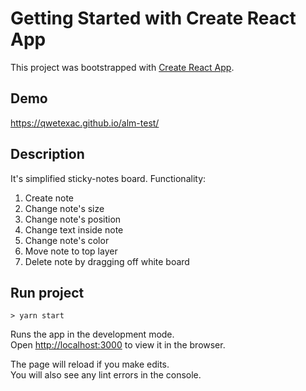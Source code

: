 # Getting Started with Create React App

This project was bootstrapped with [Create React App](https://github.com/facebook/create-react-app).

## Demo
https://qwetexac.github.io/alm-test/

## Description

It's simplified sticky-notes board. Functionality:
1. Create note
2. Change note's size
3. Change note's position
4. Change text inside note
5. Change note's color
6. Move note to top layer
7. Delete note by dragging off white board

## Run project

```> yarn start```

Runs the app in the development mode.\
Open [http://localhost:3000](http://localhost:3000) to view it in the browser.

The page will reload if you make edits.\
You will also see any lint errors in the console.
